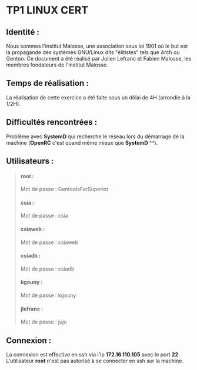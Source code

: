 # TP1 LINUX CERT

## Identité :

Nous sommes l'institut Malosse, une association sous loi 1901 où le but est la propagande des systèmes GNU/Linux 
dits "élitistes" tels que Arch ou Gentoo.
Ce document a été réalisé par Julien Lefranc et Fabien Malosse, les membres fondateurs de l'institut Malosse.

## Temps de réalisation :

La réalisation de cette exercice a été faite sous un délai de 4H (arrondie à la 1/2H).

## Difficultés rencontrées :

Problème avec **SystemD** qui recherche le réseau lors du démarrage de la machine (**OpenRC** c'est quand même mieux que **SystemD** ^^).

## Utilisateurs :

> #### root :
>
> Mot de passe : GentooIsFarSuperior
>
> #### csia :
>
> Mot de passe : csia
>
> #### csiaweb :
>
> Mot de passe : csiaweb
>
> #### csiadb :
>
> Mot de passe : csiadb
>
> #### kgouny :
>
> Mot de passe : kgouny
>
> #### jlefranc :
>
> Mot de passe : juju
>

## Connexion :

La connexion est effective en ssh via l'ip **172.16.110.105** avec le port **22**.
L'utilisateur **root** n'est pas autorisé à se connecter en ssh sur la machine.